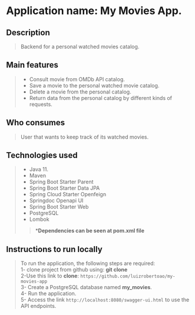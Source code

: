 # Application name: My Movies App.

## Description

> Backend for a personal watched movies catalog.

## Main features

> - Consult movie from OMDb API catalog.
> - Save a movie to the personal watched movie catalog.
> - Delete a movie from the personal catalog.
> - Return data from the personal catalog by different kinds of requests.

## Who consumes

> User that wants to keep track of its watched movies.

## Technologies used


> - Java 11.
> - Maven
> - Spring Boot Starter Parent
> - Spring Boot Starter Data JPA
> - Spring Cloud Starter Openfeign
> - Springdoc Openapi UI
> - Spring Boot Starter Web
> - PostgreSQL
> - Lombok
>> ***Dependencies can be seen at pom.xml file**

## Instructions to run locally

> To run the application, the following steps are required:\
1- clone project from github using: **git clone** \
2-Use this link to **clone**:
`https://github.com/luizrobertoao/my-movies-app` \
3- Create a PostgreSQL database named **my_movies**.\
4- Run the application.\
5- Access the link `http://localhost:8080/swagger-ui.html` to use the API endpoints.
